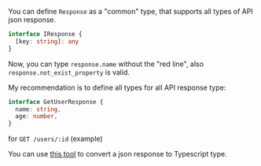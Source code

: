 You can define `Response` as a "common" type, that supports all types of API json response.

```ts
interface IResponse {
  [key: string]: any
}
```

Now, you can type `response.name` without the "red line", also `response.not_exist_property` is valid.

My recommendation is to define all types for all API response type:


```ts
interface GetUserResponse {
  name: string,
  age: number,
}
```


for `GET /users/:id` (example)

You can use [this tool][1] to convert a json response to Typescript type.


  [1]: https://jvilk.com/MakeTypes/
